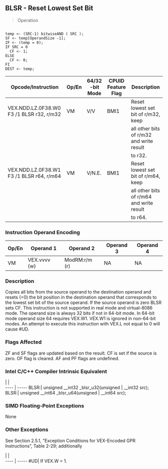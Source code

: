 ## BLSR  -  Reset Lowest Set Bit

> Operation
``` slim

temp <- (SRC-1) bitwiseAND ( SRC );
SF <- temp[OperandSize -1];
ZF <- (temp = 0);
IF SRC = 0
  CF <- 1;
ELSE
  CF <- 0;
FI
DEST <- temp;

```

 Opcode/Instruction                      | Op/En| 64/32 -bit Mode| CPUID Feature Flag| Description                             
 ---  | --- | --- | --- | ---
 VEX.NDD.LZ.0F38.W0 F3 /1 BLSR r32, r/m32| VM   | V/V            | BMI1              | Reset lowest set bit of r/m32, keep     
                                         |      |                |                   | all other bits of r/m32 and write result
                                         |      |                |                   | to r32.                                 
 VEX.NDD.LZ.0F38.W1 F3 /1 BLSR r64, r/m64| VM   | V/N.E.         | BMI1              | Reset lowest set bit of r/m64, keep     
                                         |      |                |                   | all other bits of r/m64 and write result
                                         |      |                |                   | to r64.                                 

### Instruction Operand Encoding
 Op/En| Operand 1   | Operand 2    | Operand 3| Operand 4
 ---  | --- | --- | --- | ---
 VM   | VEX.vvvv (w)| ModRM:r/m (r)| NA       | NA       

### Description
Copies all bits from the source operand to the destination operand and resets
(=0) the bit position in the destination operand that corresponds to the lowest
set bit of the source operand. If the source operand is zero BLSR sets CF. This
instruction is not supported in real mode and virtual-8086 mode. The operand
size is always 32 bits if not in 64-bit mode. In 64-bit mode operand size 64
requires VEX.W1. VEX.W1 is ignored in non-64-bit modes. An attempt to execute
this instruction with VEX.L not equal to 0 will cause #UD.



### Flags Affected
ZF and SF flags are updated based on the result. CF is set if the source is
zero. OF flag is cleared. AF and PF flags are undefined.


### Intel C/C++ Compiler Intrinsic Equivalent
   | |  
---- | -----
 BLSR:| unsigned __int32 _blsr_u32(unsigned
      | __int32 src);                      
 BLSR:| unsigned __int64 _blsr_u64(unsigned
      | __int64 src);                      

### SIMD Floating-Point Exceptions
None


### Other Exceptions
See Section 2.5.1, “Exception Conditions for VEX-Encoded GPR Instructions”,
Table 2-29; additionally

   | |  
---- | -----
 #UD| If VEX.W = 1.
